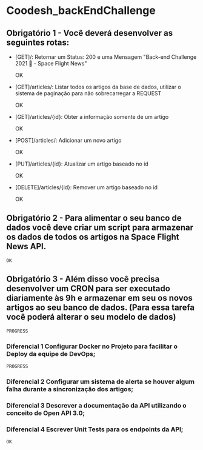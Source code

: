 # Coodesh_backEndChallenge


## Obrigatório 1 - Você deverá desenvolver as seguintes rotas:

- [GET]/:  Retornar um Status: 200 e uma Mensagem "Back-end Challenge 2021 🏅 - Space Flight News"

    OK

- [GET]/articles/:   Listar todos os artigos da base de dados, utilizar o sistema de paginação para não sobrecarregar a REQUEST

    OK

- [GET]/articles/{id}: Obter a informação somente de um artigo

    OK

- [POST]/articles/: Adicionar um novo artigo

    OK

- [PUT]/articles/{id}: Atualizar um artigo baseado no id

    OK

- [DELETE]/articles/{id}: Remover um artigo baseado no id

    OK


## Obrigatório 2 - Para alimentar o seu banco de dados você deve criar um script para armazenar os dados de todos os artigos na Space Flight News API.

    OK


## Obrigatório 3 - Além disso você precisa desenvolver um CRON para ser executado diariamente às 9h e armazenar em seu os novos artigos ao seu banco de dados. (Para essa tarefa você poderá alterar o seu modelo de dados)

    PROGRESS


### Diferencial 1 Configurar Docker no Projeto para facilitar o Deploy da equipe de DevOps;

    PROGRESS


### Diferencial 2 Configurar um sistema de alerta se houver algum falha durante a sincronização dos artigos;



### Diferencial 3 Descrever a documentação da API utilizando o conceito de Open API 3.0;



### Diferencial 4 Escrever Unit Tests para os endpoints da API;

    OK